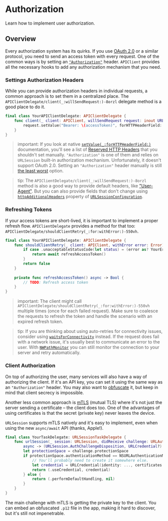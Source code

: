 # Authorization

Learn how to implement user authorization.

## Overview

Every authorization system has its quirks. If you use [OAuth 2.0](https://oauth.net/2/) or a similar protocol, you need to send an access token with every request. One of the common ways is by setting an [`"Authorization"`](https://developer.mozilla.org/en-US/docs/Web/HTTP/Headers/Authorization) header. ``APIClient`` provides all the necessary hooks to add any authorization mechanism that you need.

### Settings Authorization Headers

While you can provide authorization headers in individual requests, a common approach is to set them in a centralized place. The ``APIClientDelegate/client(_:willSendRequest:)-8orzl`` delegate method is a good place to do it.

```swift
final class YourAPIClientDelegate: APIClientDelegate {
    func client(_ client: APIClient, willSendRequest request: inout URLRequest) {
        request.setValue("Bearer: \(accessToken)", forHTTPHeaderField: "Authorization")
    }
}
```

> important: If you look at native [`setValue(_:forHTTPHeaderField:)`](https://developer.apple.com/documentation/foundation/urlrequest/2011447-setvalue) documentation, you'll see a list of [Reserved HTTP Headers](https://developer.apple.com/documentation/foundation/nsurlrequest#1776617) that you shouldn't set manually. `"Authorization"` is one of them and relies on `URLSession` built-in authorization mechanism. Unfortunately, it doesn't support OAuth 2.0. Setting an `"Authorization"` header manually is still [the least worst](https://developer.apple.com/forums/thread/89811) option.

> tip: The ``APIClientDelegate/client(_:willSendRequest:)-8orzl`` method is also a good way to provide default headers, like ["User-Agent"](https://developer.mozilla.org/en-US/docs/Web/HTTP/Headers/User-Agent). But you can also provide fields that don't change using [`httpAdditionalHeaders`](https://developer.apple.com/documentation/foundation/urlsessionconfiguration/1411532-httpadditionalheaders) property of [`URLSessionConfiguration`](https://developer.apple.com/documentation/foundation/urlsessionconfiguration).

### Refreshing Tokens

If your access tokens are short-lived, it is important to implement a proper refresh flow. ``APIClientDelegate`` provides a method for that too: ``APIClientDelegate/shouldClientRetry(_:for:withError:)-550vh``.

```swift
final class YourAPIClientDelegate: APIClientDelegate {
    func shouldClientRetry(_ client: APIClient, withError error: Error) async -> Bool {
        if case .unacceptableStatusCode(let status) = (error as? YourError), status == 401 {
            return await refreshAccessToken()
        }
        return false
    }
    
    private func refreshAccessToken() async -> Bool {
        // TODO: Refresh access token
    }
}
```

> important: The client might call ``APIClientDelegate/shouldClientRetry(_:for:withError:)-550vh``  multiple times (once for each failed request). Make sure to coalesce the requests to refresh the token and handle the scenario with an expired refresh token.

> tip: If you are thinking about using auto-retries for connectivity issues, consider using [`waitsForConnectivity`](https://developer.apple.com/documentation/foundation/urlsessionconfiguration/2908812-waitsforconnectivity) instead. If the request does fail with a network issue, it's usually best to communicate an error to the user. With [`NWPathMonitor`](https://developer.apple.com/documentation/network/nwpathmonitor) you can still monitor the connection to your server and retry automatically.

### Client Authorization

On top of authorizing the user, many services will also have a way of authorizing the client. If it's an API key, you can set it using the same way as an `"Authorization"` header. You may also want to [obfuscate](https://nshipster.com/secrets/) it, but keep in mind that client secrecy is impossible.

Another less common approach is [mTLS](https://www.cloudflare.com/learning/access-management/what-is-mutual-tls/) (mutual TLS) where it's not just the server sending a certificate – the client does too. One of the advantages of using certificates is that the secret (private key) never leaves the device.

`URLSession` supports mTLS natively and it's easy to implement, even when using the new `async/await` API (thanks, Apple!).

```swift
final class YourTaskDelegate: URLSessionTaskDelegate {
    func urlSession(_ session: URLSession, didReceive challenge: URLAuthenticationChallenge)
        async -> (URLSession.AuthChallengeDisposition, URLCredential?) {
        let protectionSpace = challenge.protectionSpace
        if protectionSpace.authenticationMethod == NSURLAuthenticationMethodServerTrust {
            // You'll probably need to create it somewhere else.
            let credential = URLCredential(identity: ..., certificates: ..., persistence: ...)
            return (.useCredential, credential)
        } else {
            return (.performDefaultHandling, nil)
        }
    }
}
```

The main challenge with mTLS is getting the private key to the client. You can embed an obfuscated `.p12` file in the app, making it hard to discover, but it's still not impenetrable.
